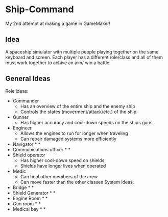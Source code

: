 # Ship-Command

My 2nd attempt at making a game in GameMaker!

## Idea
A spaceship simulator with multiple people playing together on the same keyboard and screen.  Each player has a different role/class and all of them must work together to achive an aim/ win a battle.

## General Ideas
Role ideas:
* Commander
  * Has an overview of the entire ship and the enemy ship
  * Controls the states (moverment/attack/etc.) of the ship
* Gunner
  * Has higher accuracy and cool-down speeds on the ships guns
* Engineer
  * Allows the engines to run for longer when traveling
  * Can repair damaged systems more efficiently
* Navigator
  * 
  *
* Communications officer
  *
  *
* Shield operator
  * Has higher cool-down speed on shields
  * Shields have longer lives when operated
* Medic
  * Can heal other members of the crew
  * Can move faster than the other classes
System ideas:
* Bridge
  *
  *
* Shield Generator
  *
  *
* Engine Room
  *
  *
* Gun room
  *
  *
* Medical bay
  *
  *
